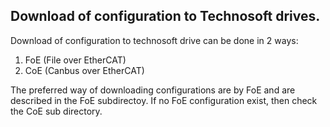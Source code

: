 ## Download of configuration to Technosoft drives.

Download of configuration to technosoft drive can be done in 2 ways:
1. FoE (File over EtherCAT)
2. CoE (Canbus over EtherCAT)

The preferred way of downloading configurations are by FoE and are described in the FoE subdirectoy.
If no FoE configuration exist, then check the CoE sub directory.


